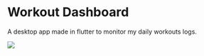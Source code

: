 # Workout Dashboard

A desktop app made in flutter to monitor my daily workouts logs.

<img src="https://github.com/user-attachments/assets/8d363192-af43-49be-829a-7b97f0030e84" />
